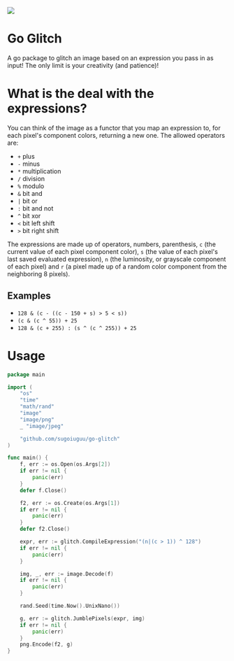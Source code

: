![](https://u.sicp.me/m52vY.png)

# Go Glitch

A go package to glitch an image based on an expression you pass in as input!
The only limit is your creativity (and patience)!

    
# What is the deal with the expressions?

You can think of the image as a functor that you map an expression to, for each pixel's component colors,
returning a new one. The allowed operators are:

* `+` plus
* `-` minus
* `*` multiplication
* `/` division
* `%` modulo
* `&` bit and
* `|` bit or
* `:` bit and not
* `^` bit xor
* `<` bit left shift
* `>` bit right shift

The expressions are made up of operators, numbers, parenthesis, `c` (the current value of each pixel
component color), `s` (the value of each pixel's last saved evaluated expression), `n` (the luminosity,
or grayscale component of each pixel) and `r` (a pixel made up of a random color component from the
neighboring 8 pixels).

## Examples

* `128 & (c - ((c - 150 + s) > 5 < s))`
* `(c & (c ^ 55)) + 25`
* `128 & (c + 255) : (s ^ (c ^ 255)) + 25`


# Usage

```go
package main

import (
    "os"
    "time"
    "math/rand"
    "image"
    "image/png"
    _ "image/jpeg"

    "github.com/sugoiuguu/go-glitch"
)

func main() {
    f, err := os.Open(os.Args[2])
    if err != nil {
        panic(err)
    }
    defer f.Close()

    f2, err := os.Create(os.Args[1])
    if err != nil {
        panic(err)
    }
    defer f2.Close()

    expr, err := glitch.CompileExpression("(n|(c > 1)) ^ 128")
    if err != nil {
        panic(err)
    }

    img, _, err := image.Decode(f)
    if err != nil {
        panic(err)
    }

    rand.Seed(time.Now().UnixNano())

    g, err := glitch.JumblePixels(expr, img)
    if err != nil {
        panic(err)
    }
    png.Encode(f2, g)
}
```
